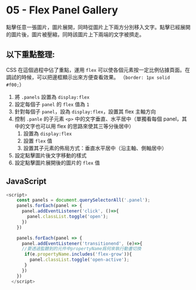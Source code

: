 # 05 - Flex Panel Gallery
點擊任意一張圖片，圖片展開，同時從圖片上下兩方分別移入文字。點擊已經展開的圖片後，圖片被壓縮，同時該圖片上下兩端的文字被擠走。

## 以下重點整理:

CSS 在這個過程中佔了重點，運用 `flex` 可以使各個元素按一定比例佔據頁面。在調試的時候，可以把邊框顯示出來方便查看效果。 （`border: 1px solid #f00;`）

1. 將 `.panels` 設置為 `display:flex`
2. 設定每個子 `panel` 的 `flex` 值為 `1`
3. 針對每個子 `panel`，設為 `display:flex`，設置其 flex 主軸方向
4. 控制 `.panle` 的子元素 `<p>` 中的文字垂直、水平居中（單獨看每個 panel，其中的文字也可以用 flex 的思路來使其三等分後居中）
   1. 設置為 `display:flex`
   2. 設置 `flex` 值
   2. 設置其子元素的佈局方式：垂直水平居中（沿主軸、側軸居中）
4. 設定點擊圖片後文字移動的樣式
5. 設定點擊圖片展開後的圖片的 `flex` 值

## JavaScript 
```Javascript
<script>
    const panels = document.querySelectorAll('.panel');
    panels.forEach(panel => {
      panel.addEventListener('click', ()=>{
        panel.classList.toggle('open');      
      })
    })

    panels.forEach(panel => {
      panel.addEventListener('transitionend', (e)=>{
      //要透過監聽到的元件中propertyName爲何來執行動畫切換
       if(e.propertyName.includes('flex-grow')){
         panel.classList.toggle('open-active');
       }
      })
    })
  </script>
```
